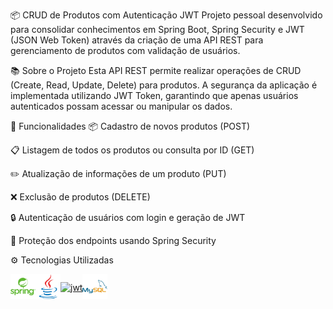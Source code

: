 📦 CRUD de Produtos com Autenticação JWT
Projeto pessoal desenvolvido para consolidar conhecimentos em Spring Boot, Spring Security e JWT (JSON Web Token) através da criação de uma API REST para gerenciamento de produtos com validação de usuários.

📚 Sobre o Projeto
Esta API REST permite realizar operações de CRUD (Create, Read, Update, Delete) para produtos.
A segurança da aplicação é implementada utilizando JWT Token, garantindo que apenas usuários autenticados possam acessar ou manipular os dados.

🚀 Funcionalidades
📦 Cadastro de novos produtos (POST)

📋 Listagem de todos os produtos ou consulta por ID (GET)

✏️ Atualização de informações de um produto (PUT)

❌ Exclusão de produtos (DELETE)

🔒 Autenticação de usuários com login e geração de JWT

🔐 Proteção dos endpoints usando Spring Security

⚙️ Tecnologias Utilizadas
<div style="display: flex; flex-wrap: nowrap; align-items: center;"> <a href="https://spring.io/projects/spring-boot" target="_blank" rel="noreferrer"><img src="https://raw.githubusercontent.com/devicons/devicon/master/icons/spring/spring-original-wordmark.svg" alt="springboot" width="40" height="40"/></a> <a href="https://www.java.com/" target="_blank" rel="noreferrer"><img src="https://raw.githubusercontent.com/devicons/devicon/master/icons/java/java-original.svg" alt="java" width="40" height="40"/></a> <a href="https://jwt.io/" target="_blank" rel="noreferrer"><img src="https://upload.wikimedia.org/wikipedia/commons/8/8b/Json_web_token_logo.png" alt="jwt" width="40" height="40"/></a> <a href="https://www.mysql.com/" target="_blank" rel="noreferrer"><img src="https://raw.githubusercontent.com/devicons/devicon/master/icons/mysql/mysql-original-wordmark.svg" alt="mysql" width="40" height="40"/></a> </div>
